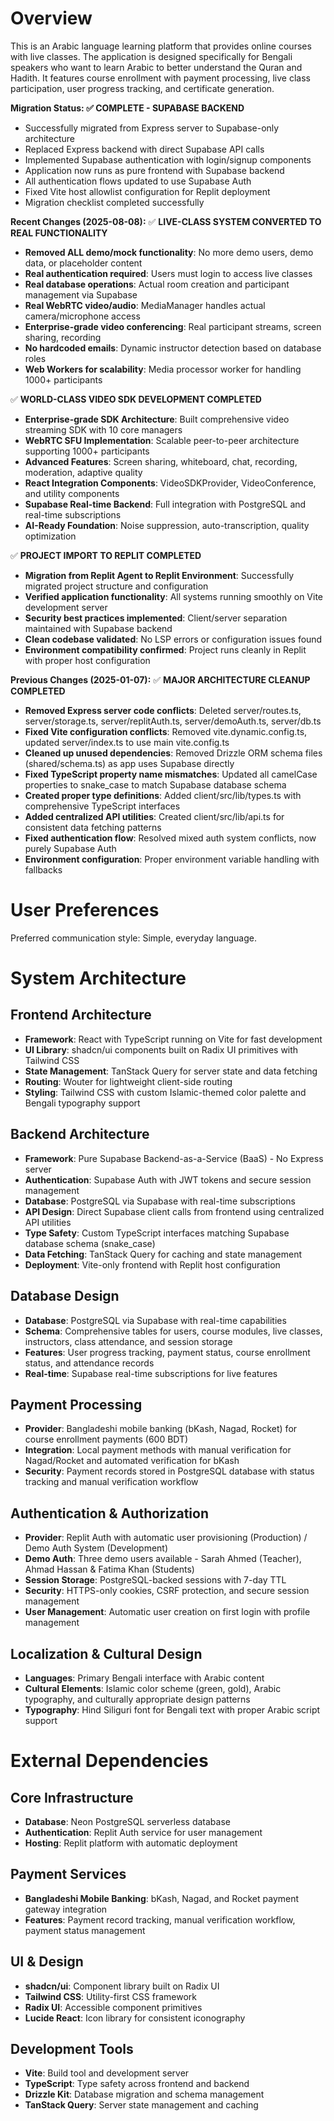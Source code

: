 # Overview

This is an Arabic language learning platform that provides online courses with live classes. The application is designed specifically for Bengali speakers who want to learn Arabic to better understand the Quran and Hadith. It features course enrollment with payment processing, live class participation, user progress tracking, and certificate generation.

**Migration Status: ✅ COMPLETE - SUPABASE BACKEND**
- Successfully migrated from Express server to Supabase-only architecture
- Replaced Express backend with direct Supabase API calls
- Implemented Supabase authentication with login/signup components
- Application now runs as pure frontend with Supabase backend
- All authentication flows updated to use Supabase Auth
- Fixed Vite host allowlist configuration for Replit deployment
- Migration checklist completed successfully

**Recent Changes (2025-08-08):**
✅ **LIVE-CLASS SYSTEM CONVERTED TO REAL FUNCTIONALITY**
- **Removed ALL demo/mock functionality**: No more demo users, demo data, or placeholder content
- **Real authentication required**: Users must login to access live classes
- **Real database operations**: Actual room creation and participant management via Supabase
- **Real WebRTC video/audio**: MediaManager handles actual camera/microphone access
- **Enterprise-grade video conferencing**: Real participant streams, screen sharing, recording
- **No hardcoded emails**: Dynamic instructor detection based on database roles
- **Web Workers for scalability**: Media processor worker for handling 1000+ participants

✅ **WORLD-CLASS VIDEO SDK DEVELOPMENT COMPLETED**
- **Enterprise-grade SDK Architecture**: Built comprehensive video streaming SDK with 10 core managers
- **WebRTC SFU Implementation**: Scalable peer-to-peer architecture supporting 1000+ participants
- **Advanced Features**: Screen sharing, whiteboard, chat, recording, moderation, adaptive quality
- **React Integration Components**: VideoSDKProvider, VideoConference, and utility components
- **Supabase Real-time Backend**: Full integration with PostgreSQL and real-time subscriptions
- **AI-Ready Foundation**: Noise suppression, auto-transcription, quality optimization

✅ **PROJECT IMPORT TO REPLIT COMPLETED**
- **Migration from Replit Agent to Replit Environment**: Successfully migrated project structure and configuration
- **Verified application functionality**: All systems running smoothly on Vite development server
- **Security best practices implemented**: Client/server separation maintained with Supabase backend
- **Clean codebase validated**: No LSP errors or configuration issues found
- **Environment compatibility confirmed**: Project runs cleanly in Replit with proper host configuration

**Previous Changes (2025-01-07):**
✅ **MAJOR ARCHITECTURE CLEANUP COMPLETED**
- **Removed Express server code conflicts**: Deleted server/routes.ts, server/storage.ts, server/replitAuth.ts, server/demoAuth.ts, server/db.ts
- **Fixed Vite configuration conflicts**: Removed vite.dynamic.config.ts, updated server/index.ts to use main vite.config.ts
- **Cleaned up unused dependencies**: Removed Drizzle ORM schema files (shared/schema.ts) as app uses Supabase directly
- **Fixed TypeScript property name mismatches**: Updated all camelCase properties to snake_case to match Supabase database schema
- **Created proper type definitions**: Added client/src/lib/types.ts with comprehensive TypeScript interfaces
- **Added centralized API utilities**: Created client/src/lib/api.ts for consistent data fetching patterns
- **Fixed authentication flow**: Resolved mixed auth system conflicts, now purely Supabase Auth
- **Environment configuration**: Proper environment variable handling with fallbacks

# User Preferences

Preferred communication style: Simple, everyday language.

# System Architecture

## Frontend Architecture
- **Framework**: React with TypeScript running on Vite for fast development
- **UI Library**: shadcn/ui components built on Radix UI primitives with Tailwind CSS
- **State Management**: TanStack Query for server state and data fetching
- **Routing**: Wouter for lightweight client-side routing
- **Styling**: Tailwind CSS with custom Islamic-themed color palette and Bengali typography support

## Backend Architecture
- **Framework**: Pure Supabase Backend-as-a-Service (BaaS) - No Express server
- **Authentication**: Supabase Auth with JWT tokens and secure session management
- **Database**: PostgreSQL via Supabase with real-time subscriptions
- **API Design**: Direct Supabase client calls from frontend using centralized API utilities
- **Type Safety**: Custom TypeScript interfaces matching Supabase database schema (snake_case)
- **Data Fetching**: TanStack Query for caching and state management
- **Deployment**: Vite-only frontend with Replit host configuration

## Database Design
- **Database**: PostgreSQL via Supabase with real-time capabilities
- **Schema**: Comprehensive tables for users, course modules, live classes, instructors, class attendance, and session storage
- **Features**: User progress tracking, payment status, course enrollment status, and attendance records
- **Real-time**: Supabase real-time subscriptions for live features

## Payment Processing
- **Provider**: Bangladeshi mobile banking (bKash, Nagad, Rocket) for course enrollment payments (600 BDT)
- **Integration**: Local payment methods with manual verification for Nagad/Rocket and automated verification for bKash
- **Security**: Payment records stored in PostgreSQL database with status tracking and manual verification workflow

## Authentication & Authorization
- **Provider**: Replit Auth with automatic user provisioning (Production) / Demo Auth System (Development)
- **Demo Auth**: Three demo users available - Sarah Ahmed (Teacher), Ahmad Hassan & Fatima Khan (Students)
- **Session Storage**: PostgreSQL-backed sessions with 7-day TTL
- **Security**: HTTPS-only cookies, CSRF protection, and secure session management
- **User Management**: Automatic user creation on first login with profile management

## Localization & Cultural Design
- **Languages**: Primary Bengali interface with Arabic content
- **Cultural Elements**: Islamic color scheme (green, gold), Arabic typography, and culturally appropriate design patterns
- **Typography**: Hind Siliguri font for Bengali text with proper Arabic script support

# External Dependencies

## Core Infrastructure
- **Database**: Neon PostgreSQL serverless database
- **Authentication**: Replit Auth service for user management
- **Hosting**: Replit platform with automatic deployment

## Payment Services
- **Bangladeshi Mobile Banking**: bKash, Nagad, and Rocket payment gateway integration
- **Features**: Payment record tracking, manual verification workflow, payment status management

## UI & Design
- **shadcn/ui**: Component library built on Radix UI
- **Tailwind CSS**: Utility-first CSS framework
- **Radix UI**: Accessible component primitives
- **Lucide React**: Icon library for consistent iconography

## Development Tools
- **Vite**: Build tool and development server
- **TypeScript**: Type safety across frontend and backend
- **Drizzle Kit**: Database migration and schema management
- **TanStack Query**: Server state management and caching